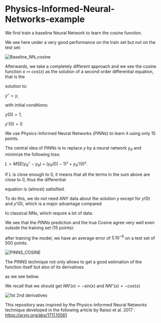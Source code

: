 # Physics-Informed-Neural-Networks-example

We first train a baseline Neural Network to learn the cosine function.

We see here under a very good performance on the train set but not on the test set:

![Baseline_NN_cosine](https://github.com/SohrabSamimi/Physics-Informed-Neural-Networks-example/assets/58103877/8e6d8f5b-0f7d-417c-9f96-f455f8145983)

Afterwards, we take a completely different approach and we see the cosine function $x \longmapsto cos(x)$ as the solution of a second order differential equation, that is the 

solution to:

$y''=y$, 

with initial conditions:

$y(0)=1$, 

$y'(0)=0$

We use Physics-Informed Neural Networks ($PINNs$) to learn it using only 15 points.

The central idea of $PINNs$ is to replace $y$ by a neural network $y_\theta$ and minimize the following loss:

$L = MSE(y_\theta''-y_\theta) + (y_\theta(0)-1)² + y_\theta'(0)²$.

If $L$ is close enough to $0$, it means that all the terms in the sum above are close to $0$, thus the differential

equation is (almost) satisified.

To do this, we do not need ANY data about the solution $y$ except for $y(0)$ and $y'(0)$, which is a major advantage compared 

to classical NNs, which require a lot of data.

We see that the $PINNs$ prediction and the true Cosine agree very well even outside the training set (15 points):

after training the model, we have an average error of $5.10^{-6}$ on a test set of 500 points.

![PINNS_COSINE](https://github.com/SohrabSamimi/Physics-Informed-Neural-Networks-example/assets/58103877/3e3350aa-18dc-4e3a-9015-8e22306984fb)


The PINNS technique not only allows to get a good estimation of the function itself but also of its derivatives

as we see below.

We recall that we should get  $NN'(x) = -sin(x)$ and $NN''(x) = -cos(x)$

![1st 2nd derivatives](https://github.com/SohrabSamimi/Physics-Informed-Neural-Networks-example/assets/58103877/8dd8f52c-50d1-4059-8c10-f79c621841fa)


This repository was inspired by the Physics-Informed Neural Networks technique developed in the following article by Raissi et al. 2017 : https://arxiv.org/abs/1711.10561



